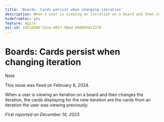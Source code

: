 ```yaml
---
title: 'Boards: Cards persist when changing iteration'
description: When a user is viewing an iteration on a board and then changes the iteration, the cards displaying for the new iteration are the cards from an iteration the user was viewing previously.
hidefromtoc: yes
feature: Agile
exl-id: 1911d360-52aa-4017-90ed-e66895dc22f6
---
```

# Boards: Cards persist when changing iteration

>[!NOTE]
>
>This issue was fixed on February 8, 2024.

When a user is viewing an iteration on a board and then changes the iteration, the cards displaying for the new iteration are the cards from an iteration the user was viewing previously.

_First reported on December 14, 2023._
